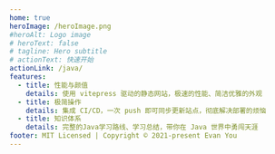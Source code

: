 ```yaml
---
home: true
heroImage: /heroImage.png
#heroAlt: Logo image
# heroText: false
# tagline: Hero subtitle
# actionText: 快速开始
actionLink: /java/
features:
  - title: 性能与颜值
    details: 使用 vitepress 驱动的静态网站，极速的性能、简洁优雅的外观
  - title: 极简操作
    details: 集成 CI/CD，一次 push 即可同步更新站点，彻底解决部署的烦恼
  - title: 知识体系
    details: 完整的Java学习路线、学习总结，带你在 Java 世界中勇闯天涯
footer: MIT Licensed | Copyright © 2021-present Evan You
---
```

